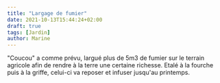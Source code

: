 ```yaml
---
title: "Largage de fumier"
date: 2021-10-13T15:44:24+02:00
draft: true
tags: [Jardin]
author: Marine
---
```

"Coucou" a comme prévu, largué plus de 5m3 de fumier sur le terrain agricole afin de rendre à la terre une certaine richesse. Etalé à la fourche puis à la griffe, celui-ci va reposer et infuser jusqu'au printemps. 
